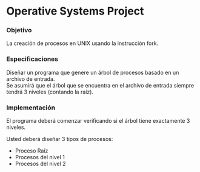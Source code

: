 # Operative Systems Project

### Objetivo

La creación de procesos en UNIX usando la instrucción fork.

### Especificaciones

Diseñar un programa que genere un árbol de procesos basado en un archivo de entrada.\
Se asumirá que el árbol que se encuentra en el archivo de entrada siempre tendrá 3 niveles (contando la raíz).

### Implementación

El programa deberá comenzar verificando si el árbol tiene exactamente 3 niveles.

Usted deberá diseñar 3 tipos de procesos:

* Proceso Raíz
* Procesos del nivel 1
* Procesos del nivel 2
